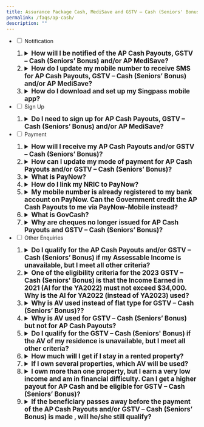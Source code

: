 ```yaml
---
title: Assurance Package Cash, MediSave and GSTV – Cash (Seniors' Bonus)
permalink: /faqs/ap-cash/
description: ""
---
```





<ul class="jekyllcodex_accordion">
  <li>
    <input type="checkbox" id="accordion1">
    <label for="accordion1">Notification</label>
    <div>
       <ol>
        <li class="Numbering" style="font-size:17px"><details>
		<summary><b>How will I be notified of the AP Cash Payouts, GSTV – Cash (Seniors’ Bonus) and/or AP MediSave?</b></summary><br>You will receive a message in the inbox of your Singpass app after payment has been made in December for AP Cash Payouts and in February for GSTV – Cash (Seniors’ Bonus) and AP MediSave.  Please turn on your notifications for the app so that you will not miss any alerts and messages. <br><br>
If you do not have the Singpass app, an SMS will be sent to your Singpass-registered mobile number.<br><br>
For AP MediSave, individuals aged 20 years old and below who may not have their own Singpass account will be notified via letters sent to their parent’s/guardian’s residential address. 
<br><br>
			 </details></li>
				<li class="Numbering" style="font-size:17px"><details><summary><b>How do I update my mobile number to receive SMS for AP Cash Payouts, GSTV – Cash (Seniors’ Bonus) and/or AP MediSave? </b></summary><br>To update your mobile number to receive SMS for AP Cash Payouts, GSTV – Cash (Seniors’ Bonus) and/or AP MediSave, please log in to your Singpass account at the <a class="hyperlink" href="https://www.singpass.gov.sg/"> Singpass website</a>.<br><br>For AP MediSave, eligible children without SingPass will be notified via letters sent to their parent's/guardian's residential address.<br><br>
			</details></li>
				 <li class="Numbering" style="font-size:17px"><details><summary><b>How do I download and set up my Singpass mobile app?</b></summary><br>You can download the Singpass app at the <a class="hyperlink" href="https://www.singpass.gov.sg/"> Singpass website</a>.<br></details></li>	 </ol>
    </div>
					</li>  

  <li>
    <input type="checkbox" id="accordion2">
    <label for="accordion2">Sign Up</label>
    <div>
       <ol>
        <li class="Numbering" style="font-size:17px"><details>
		<summary><b>Do I need to sign up for AP Cash Payouts, GSTV – Cash (Seniors’ Bonus) and/or AP MediSave?</b></summary><br>You will automatically receive your AP Cash Payouts, GSTV – Cash (Seniors’ Bonus) and/or AP MediSave if you are eligible. No action is required on your part.<br><br>
				</details></li>  
      </ol>
    </div>
  <li>
    <input type="checkbox" id="accordion3">
    <label for="accordion3">Payment</label>
    <div>
      <ol>
        <li class="Numbering" style="font-size:17px"><details><summary><b>How will I receive my AP Cash Payouts and/or GSTV – Cash (Seniors’ Bonus)? </b></summary><br>You will receive your AP Cash Payouts and/or GSTV – Cash (Seniors’ Bonus) via your PayNow-NRIC linked bank account. <br><br>If you do not have a PayNow-NRIC-linked bank account but have provided your DBS/POSB, OCBC or UOB bank account number to the Government previously, you will receive your AP Cash Payouts and/or GSTV – Cash (Seniors’ Bonus) via bank transfer. You can check and update your bank account details registered with us by logging in to our <a class="hyperlink" href="https://www.govpayouts.gov.sg/cds/ap/login" >e-services</a> with your Singpass.<br><br> Otherwise, the cash payout will be credited to you via <a class="hyperlink" href="/files/GC insert.pdf">GovCash</a>. You are therefore encouraged to link your NRIC to PayNow to receive your payouts earlier. <br><br>
</details></li>
				  <li class="Numbering" style="font-size:17px"><details><summary><b>How can I update my mode of payment for AP Cash Payouts and/or GSTV – Cash (Seniors’ Bonus)?</b></summary><br>You are encouraged to register for PayNow-NRIC with your bank to receive your AP Cash Payouts and/or GSTV – Cash (Seniors’ Bonus)?payouts earlier. Otherwise, you can update your bank account details by logging in to our <a class="hyperlink" href="https://www.govpayouts.gov.sg/cds/ap/login" >e-services</a> with your Singpass.  Only bank account details received by XX December 2022 would be used for crediting by XX December 2022. <br><br>Payment instructions received from XX December 2022 will be used for future government payouts.<br><br>
</details></li> <li class="Numbering" style="font-size:17px"><details><summary><b>What is PayNow?</b></summary><br>PayNow is a secure funds transfer service that allows customers to receive money into their participating bank account via NRIC/FIN and/or mobile number. The 10 participating banks in Singapore are: Bank of China, Citibank Singapore Limited, DBS Bank/POSB, HSBC, Industrial and Commercial Bank of China, Maybank, OCBC Bank, Standard Chartered Bank, United Overseas Bank, and CIMB Bank Berhad.<br><br>With PayNow, the recipient's bank information will be kept private. The sender only needs to use the recipient's mobile number or NRIC/FIN to send money. This applies to individuals and organisations (i.e. private firms and government agencies).<br><br>
</details></li> <li class="Numbering" style="font-size:17px"><details><summary><b>How do I link my NRIC to PayNow? </b></summary><br>You may follow the following steps:<br>
1. Choose your preferred bank account to receive money.<br>
2. Log in to your Internet banking or mobile banking app. <br>
3. Register for PayNow-NRIC. <br><br>
You may also refer to your respective bank's website for specific details on how to link your NRIC to PayNow. If you do not have internet or mobile banking, you can contact your bank directly to register for PayNow-NRIC.<br><br>
</details></li><li class="Numbering" style="font-size:17px"><details><summary><b>My mobile number is already registered to my bank account on PayNow. Can the Government credit the AP Cash Payouts   to me via PayNow-Mobile instead?</b></summary><br>We can only credit your AP Cash Payouts to you via PayNow-NRIC. Mobile numbers are not unique to the individual and may be subject to change. To ensure that the money is credited to the correct recipient, only NRIC will be accepted as the proxy for government payments via PayNow.
<br><br>
Eligible Singaporeans who have linked their NRIC to PayNow will receive the payouts in their PayNow-NRIC-linked bank account.<br><br>
</details></li> <li class="Numbering" style="font-size:17px"><details>
		<summary><b>What is GovCash?</b></summary><br>GovCash is a new payment mode that allows Singapore citizens to receive their payouts from Government agencies more quickly and conveniently. Singaporeans can withdraw their Government payouts in cash from over 500 OCBC ATMs located across Singapore. <br><br>
Previously, cheque recipients would have to deposit the cheques or encash them over the bank counters. GovCash allows them to receive their payouts at the OCBC ATM immediately at any time of the day. They are no longer restricted by the bank's operating hours. Singaporeans who prefer to seek assistance with their GovCash withdrawals can visit the ATMs located within OCBC's branches during operating hours, where OCBC Digital Ambassadors will be present to guide them. In addition, GovCash also allows recipients to use the scan-and-pay function and PayNow transfer option through the LifeSG mobile app.<br><br>
GovCash will replace GST Voucher cheques from 2022 onwards. <br><br>For enquiries related to withdrawal of GSTV payout via GovCash, please refer to the <a class="hyperlink" href="https://cpf-gstvoucher-staging.netlify.app/govcash"> GovCash FAQs</a>. <br><br>
</details></li><li class="Numbering" style="font-size:17px"><details><summary><b>Why are cheques no longer issued for AP Cash Payouts and GSTV – Cash (Seniors’ Bonus)?</b></summary><br>GovCash will replace cheques from 2022 onwards to allow Singapore citizens to receive their payouts more quickly and conveniently.<br><br>Previously, cheque recipients would have to deposit the cheques or encash them over the bank counters. GovCash allows them to receive their payouts at the OCBC ATMs islandwide immediately at any time of the day. They are no longer restricted by the OCBC bank's operating hours. Singaporeans who prefer to seek assistance with their GovCash withdrawals can visit the ATMs located within OCBC's branches during operating hours, where OCBC Digital Ambassadors will be present to guide them. In addition, GovCash also allows recipients to use the scan-and-pay function and PayNow transfer option through the LifeSG mobile app.<br><br>
</details>
				</li>
				</ol>
    </div>
  </li>
<li>
    <input type="checkbox" id="accordion4">
    <label for="accordion4">Other Enquiries</label>
    <div>
      <ol>
        <li class="Numbering" style="font-size:17px"><details><summary><b>Do I qualify for the AP Cash Payouts and/or GSTV – Cash (Seniors’ Bonus) if my Assessable Income is unavailable, but I meet all other criteria? </b></summary><br>If your AI is unavailable because you have not yet filed your income tax returns, please call IRAS at 1800 356 8300. Once your AI for YA2021 has been finalised by IRAS, we will notify you if you are eligible for the 2022 GSTV.<br><br>
</details></li><li class="Numbering" style="font-size:17px"><details><summary><b>One of the eligibility criteria for the 2023 GSTV – Cash (Seniors' Bonus) is that the Income Earned in 2021 (AI for the YA2022) must not exceed $34,000. Why is the AI for YA2022 (instead of YA2023) used?</b></summary><br>For Singaporeans to receive their 2023 GSTV – Cash (Seniors' Bonus) by February 2023, we assess the eligibility based on Income Earned for 2021 (AI for YA2022) which is the latest tax assessment available. <br><br>
</details></li><li class="Numbering" style="font-size:17px"><details><summary><b>Why is AV used instead of flat type for GSTV – Cash (Seniors’ Bonus)??</b></summary><br>AV is currently used as a proxy for wealth and family support. While it is not a perfect measure, it remains a reasonable and best available proxy for the financial resources available to the individual, including from immediate family members that reside with this individual.<br><br>
</details></li><li class="Numbering" style="font-size:17px"><details><summary><b>Why is AV used for GSTV – Cash (Seniors’ Bonus) but not for AP Cash Payouts?</b></summary><br>Our social support schemes are generally means-tested to ensure support is targeted. The approach of using both AI and AV allows us to better target the support to those who are in need of greater help.<br><br>For AP Cash, the payouts are meant for all adult Singaporeans to cushion the impact of the GST increase. Lower-income Singaporeans and those who do not own more than one property will receive higher cash payouts. <br><br>
</details></li><li class="Numbering" style="font-size:17px"><details><summary><b>Do I qualify for the GSTV – Cash (Seniors' Bonus) if the AV of my residence is unavailable, but I meet all other criteria?</b></summary><br>The AV is based on IRAS’ property tax assessment. If you have not received your property tax notification for 2022, the AV of your residence may not have been available at the point of determining the allotment for the 2023 GSTV – Cash (Seniors' Bonus).<br><br>You may contact us at 1800 2222 888 or log in to the <a class="hyperlink" href="https://www.govpayouts.gov.sg/cds/gstv/login"> e-services </a> with your Singpass to update us when the AV of your residence is available.<br><br>
</details></li><li class="Numbering" style="font-size:17px"><details><summary><b>How much will I get if I stay in a rented property?</b></summary><br>The amount of GSTV – Cash (Seniors' Bonus) you get depends on the AV of your place of residence as stated on your NRIC as at 31 December 2022, regardless of whether you own or rent the property.<br><br>
				</details></li><li class="Numbering" style="font-size:17px"><details><summary><b>If I own several properties, which AV will be used?</b></summary><br>Those who own more than one property will be eligible for AP Cash Payouts but not the GSTV – Cash (Seniors’ Bonus).  Such properties may include shophouses, private residential properties or non-residential properties such as commercial or industrial properties.<br><br>
				</details></li><li class="Numbering" style="font-size:17px"><details><summary><b>I own more than one property, but I earn a very low income and am in financial difficulty. Can I get a higher payout for AP Cash and be eligible for GSTV – Cash (Seniors’ Bonus)?</b></summary><br>We will consider such cases on a case-by-case basis. You may log in to the <a class="hyperlink" href="https://www.govpayouts.gov.sg/cds/ap/login"> e-services </a> with your Singpass and write in to us. <br><br>If you require further assistance, you may approach any Social Ser vice Office (SSO) within your vicinity who may be able to advise you on the available assistance based on your situation, and provide you with the necessary assistance. You may wish to visit <a class="hyperlink" href="https://www.msf.gov.sg/dfcs/sso/"> the website</a> to locate the nearest SSO to you.<br><br>
				</details></li><li class="Numbering" style="font-size:17px"><details><summary><b>If the beneficiary passes away before the payment of the AP Cash Payouts and/or GSTV – Cash (Seniors’ Bonus) is made , will he/she still qualify?</b></summary><br>No. The GSTV – Cash and/or  GSTV – MediSave is only paid out to Singapore citizens who are alive.<br><br>
</details></li>
       </ol>
    </div>
  </li>